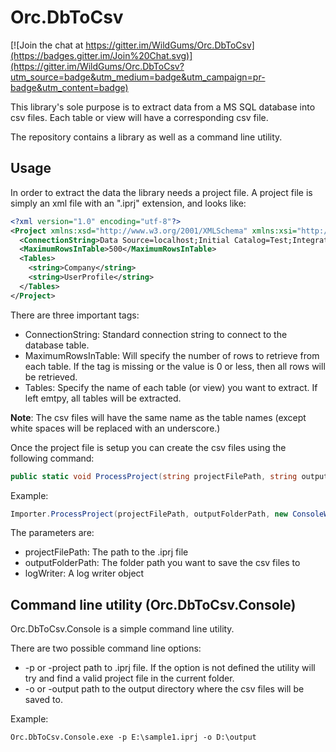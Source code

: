 Orc.DbToCsv
===========

[![Join the chat at https://gitter.im/WildGums/Orc.DbToCsv](https://badges.gitter.im/Join%20Chat.svg)](https://gitter.im/WildGums/Orc.DbToCsv?utm_source=badge&utm_medium=badge&utm_campaign=pr-badge&utm_content=badge)

This library's sole purpose is to extract data from a MS SQL database into csv files. Each table or view will have a corresponding csv file.

The repository contains a library as well as a command line utility.

Usage
-------

In order to extract the data the library needs a project file.
A project file is simply an xml file with an ".iprj" extension, and looks like:

```xml
<?xml version="1.0" encoding="utf-8"?>
<Project xmlns:xsd="http://www.w3.org/2001/XMLSchema" xmlns:xsi="http://www.w3.org/2001/XMLSchema-instance">
  <ConnectionString>Data Source=localhost;Initial Catalog=Test;Integrated Security=True</ConnectionString>
  <MaximumRowsInTable>500</MaximumRowsInTable>
  <Tables>
    <string>Company</string>
    <string>UserProfile</string>
  </Tables>
</Project>
```

There are three important tags:

- ConnectionString: Standard connection string to connect to the database table.
- MaximumRowsInTable: Will specify the number of rows to retrieve from each table. If the tag is missing or the value is 0 or less, then all rows will be retrieved.
- Tables: Specify the name of each table (or view) you want to extract. If left emtpy, all tables will be extracted.

**Note**: The csv files will have the same name as the table names (except white spaces will be replaced with an underscore.)

Once the project file is setup you can create the csv files using the following command:

```C#
public static void ProcessProject(string projectFilePath, string outputFolderPath, ILogWriter logWriter)
```

Example:

```C#
Importer.ProcessProject(projectFilePath, outputFolderPath, new ConsoleWriter());
```

The parameters are:

- projectFilePath: The path to the .iprj file
- outputFolderPath: The folder path you want to save the csv files to
- logWriter: A log writer object


Command line utility (Orc.DbToCsv.Console)
-------------------------------------------

Orc.DbToCsv.Console is a simple command line utility.

There are two possible command line options:

* -p or -project path to .iprj file. If the option is not defined the utility will try and find a valid project file in the current folder.
* -o or -output path to the output directory where the csv files will be saved to.

Example:

```
Orc.DbToCsv.Console.exe -p E:\sample1.iprj -o D:\output
```

